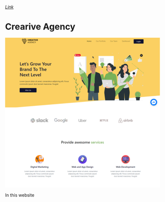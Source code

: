 ###### [Link](https://creative-agency1-bd.web.app "Homepage")


# Crearive Agency

![alt text](src/images/screenshot-creative-agency-home.png "Logo Title Text 1")

In this website 